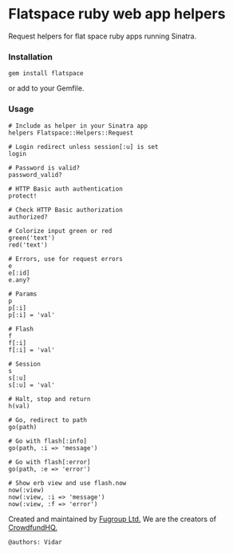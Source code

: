 # Flatspace ruby web app helpers
Request helpers for flat space ruby apps running Sinatra.

### Installation
```
gem install flatspace
```
or add to your Gemfile.

### Usage
```
# Include as helper in your Sinatra app
helpers Flatspace::Helpers::Request

# Login redirect unless session[:u] is set
login

# Password is valid?
password_valid?

# HTTP Basic auth authentication
protect!

# Check HTTP Basic authorization
authorized?

# Colorize input green or red
green('text')
red('text')

# Errors, use for request errors
e
e[:id]
e.any?

# Params
p
p[:i]
p[:i] = 'val'

# Flash
f
f[:i]
f[:i] = 'val'

# Session
s
s[:u]
s[:u] = 'val'

# Halt, stop and return
h(val)

# Go, redirect to path
go(path)

# Go with flash[:info]
go(path, :i => 'message')

# Go with flash[:error]
go(path, :e => 'error')

# Show erb view and use flash.now
now(:view)
now(:view, :i => 'message')
now(:view, :f => 'error')
```

Created and maintained by [Fugroup Ltd.](https://www.fugroup.net) We are the creators of [CrowdfundHQ.](https://crowdfundhq.com)

`@authors: Vidar`
